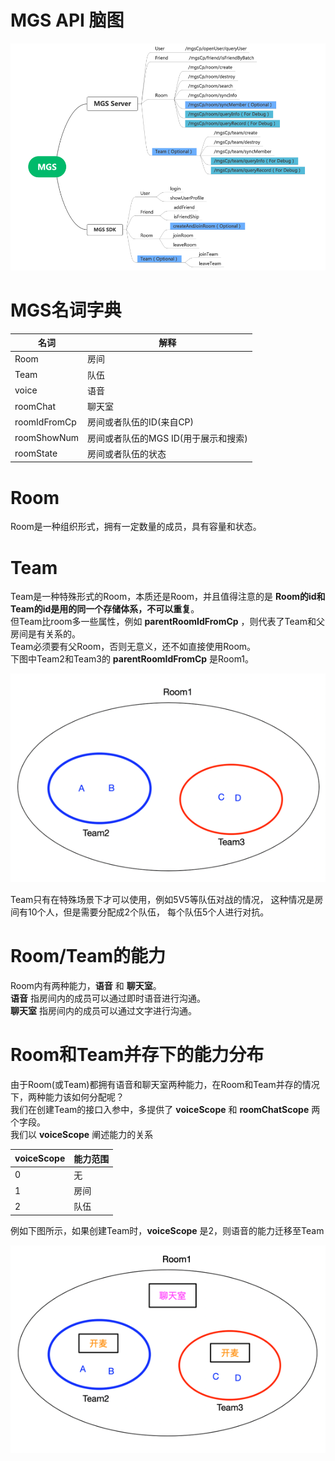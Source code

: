 # MGS API 脑图
![img.png](img/api-mind.png)

# MGS名词字典

|  名词   | 解释  |
|  ----  | ----  |
| Room  | 房间 |
| Team  | 队伍 |
| voice  | 语音|
| roomChat  | 聊天室|
| roomIdFromCp  | 房间或者队伍的ID(来自CP) |
| roomShowNum  | 房间或者队伍的MGS ID(用于展示和搜索) |
| roomState  | 房间或者队伍的状态|

# Room
Room是一种组织形式，拥有一定数量的成员，具有容量和状态。

# Team
Team是一种特殊形式的Room，本质还是Room，并且值得注意的是 **Room的id和Team的id是用的同一个存储体系，不可以重复**。  
但Team比room多一些属性，例如 **parentRoomIdFromCp** ，则代表了Team和父房间是有关系的。  
Team必须要有父Room，否则无意义，还不如直接使用Room。  
下图中Team2和Team3的 **parentRoomIdFromCp** 是Room1。 

![img_1.png](img/Room-Team-1.png)

Team只有在特殊场景下才可以使用，例如5V5等队伍对战的情况，
这种情况是房间有10个人，但是需要分配成2个队伍，
每个队伍5个人进行对抗。

# Room/Team的能力
Room内有两种能力，**语音** 和 **聊天室**。  
**语音** 指房间内的成员可以通过即时语音进行沟通。  
**聊天室** 指房间内的成员可以通过文字进行沟通。

# Room和Team并存下的能力分布
由于Room(或Team)都拥有语音和聊天室两种能力，在Room和Team并存的情况下，两种能力该如何分配呢？  
我们在创建Team的接口入参中，多提供了 **voiceScope** 和 **roomChatScope** 两个字段。  
我们以 **voiceScope** 阐述能力的关系

|  voiceScope   | 能力范围 |
|  ----  | ----  |
| 0  | 无 |
| 1  | 房间 |
| 2  | 队伍  |

例如下图所示，如果创建Team时，**voiceScope** 是2，则语音的能力迁移至Team

![img.png](img/Room-Team-2.png)
